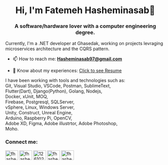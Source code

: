 <h1 align="center">Hi, I'm Fatemeh Hasheminasab👋</h1>
<h3 align="center">A software/hardware lover with a computer engineering degree.</h3>

Currently, I'm a .NET developer at Ghasedak, working on projects levraging microservices architecture and the CQRS pattern.

- 📫 How to reach me: **Hasheminasab97@gmail.com**

- 📄 Know about my experiences: 
[Click to see Resume](https://drive.google.com/file/d/1NmhdwaAe7K9236At7cNp9xLFRRLdk35o/view?usp=drivesdk)

I have been working with tools and technologies such as:<br>
Git, Visual Studio, VSCode, Postman, SublimeText,<br>
Flutter(Dart), Django(Python), Golang, Nodejs,<br>
Docker, xUnit, MOQ,<br>
Firebase, Postgresql, SQLServer, <br>
vSphere, Linux, Windows Server,<br>
Unity, Construct, Unreal Engine,<br>
Arduino, Raspberry Pi, OpenCV,<br>
Adobe XD, Figma, Adobe illustrtor, Adobe Photoshop,<br>
Moho.<br>


<h3 align="left">Connect me:</h3>
<p align="left">
<a href="https://t.me/Fhasheminasab" target="blank"><img align="center" src="https://img.icons8.com/ios/452/telegram-app.png" alt="fhasheminasab" height="30" width="40" /></a>
<a href="https://linkedin.com/in/fhasheminasab" target="blank"><img align="center" src="https://cdn.jsdelivr.net/npm/simple-icons@3.0.1/icons/linkedin.svg" alt="fhasheminasab" height="30" width="40" /></a>
<a href="https://stackoverflow.com/users/12610257" target="blank"><img align="center" src="https://cdn.jsdelivr.net/npm/simple-icons@3.0.1/icons/stackoverflow.svg" alt="12610257" height="30" width="40" /></a>
<a href="https://instagram.com/fhasheminasab" target="blank"><img align="center" src="https://cdn.jsdelivr.net/npm/simple-icons@3.0.1/icons/instagram.svg" alt="fhasheminasab" height="30" width="40" /></a>
<a href="https://dev.to/fhasheminasab" target="blank"><img align="center" src="https://cdn.jsdelivr.net/npm/simple-icons@3.0.1/icons/dev-dot-to.svg" alt="fhasheminasab" height="30" width="40" /></a>

</p>
